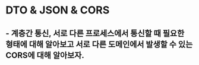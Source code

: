 # DTO & JSON & CORS

## - 계층간 통신, 서로 다른 프로세스에서 통신할 때 필요한 형태에 대해 알아보고 서로 다른 도메인에서 발생할 수 있는 CORS에 대해 알아보자.

